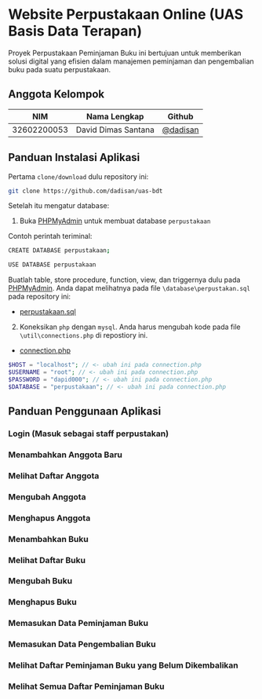 # Website Perpustakaan Online (UAS Basis Data Terapan)

Proyek Perpustakaan Peminjaman Buku ini bertujuan untuk memberikan solusi digital yang efisien dalam manajemen peminjaman dan pengembalian buku pada suatu perpustakaan.

## Anggota Kelompok

| NIM         | Nama Lengkap        | Github                                 |
| ----------- | ------------------- | -------------------------------------- |
| 32602200053 | David Dimas Santana | [@dadisan](https://github.com/dadisan) |

## Panduan Instalasi Aplikasi

Pertama `clone/download` dulu repository ini:

```bash
git clone https://github.com/dadisan/uas-bdt
```

Setelah itu mengatur database:

1. Buka [PHPMyAdmin](http://localhost/phpmyadmin/) untuk membuat database `perpustakaan`

Contoh perintah teriminal:

```bash
CREATE DATABASE perpustakaan;
```

```bash
USE DATABASE perpustakaan
```

Buatlah table, store procedure, function, view, dan triggernya dulu pada [PHPMyAdmin](http://localhost/phpmyadmin/). Anda dapat melihatnya pada file `\database\perpustakan.sql` pada repository ini:

- [perpustakaan.sql](./database/perpustakaan.sql)

2. Koneksikan `php` dengan `mysql`. Anda harus mengubah kode pada file `\util\connections.php` di repostiory ini.

- [connection.php](./util/connection.php)

```php
$HOST = "localhost"; // <- ubah ini pada connection.php
$USERNAME = "root"; // <- ubah ini pada connection.php
$PASSWORD = "dapid000"; // <- ubah ini pada connection.php
$DATABASE = "perpustakaan"; // <- ubah ini pada connection.php
```

## Panduan Penggunaan Aplikasi

### Login (Masuk sebagai staff perpustakan)

### Menambahkan Anggota Baru

### Melihat Daftar Anggota

### Mengubah Anggota

### Menghapus Anggota

### Menambahkan Buku

### Melihat Daftar Buku

### Mengubah Buku

### Menghapus Buku

### Memasukan Data Peminjaman Buku

### Memasukan Data Pengembalian Buku

### Melihat Daftar Peminjaman Buku yang Belum Dikembalikan

### Melihat Semua Daftar Peminjaman Buku
